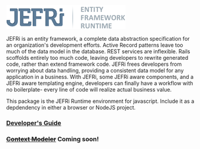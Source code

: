 ![JEFRi - JSON Entity Framework Runtime](https://github.com/DavidSouther/JEFRi/raw/master/assets/jefri_logo.png)

JEFRi is an entity framework, a complete data abstraction specification for an organization's development efforts. Active Record patterns leave too much of the data model in the database. REST services are inflexible. Rails scoffolds entirely too much code, leaving developers to rewrite generated code, rather than extend framework code. JEFRi frees developers from worrying about data handling, providing a consistent data model for any application in a business. With JEFRi, some JEFRi aware components, and a JEFRi aware templating engine, developers can finally have a workflow with no boilerplate- every line of code will realize actual business value.

This package is the JEFRi Runtime environment for javascript. Include it as a depdendency in either a browser or NodeJS project.

### [Developer's Guide](https://github.com/DavidSouther/JEFRi/wiki)
### ~~[Context Modeler](model.jefri.org)~~ Coming soon!
